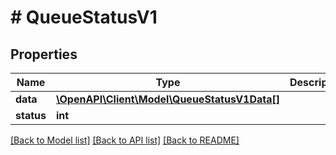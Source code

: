 # # QueueStatusV1

## Properties

Name | Type | Description | Notes
------------ | ------------- | ------------- | -------------
**data** | [**\OpenAPI\Client\Model\QueueStatusV1Data[]**](QueueStatusV1Data.md) |  |
**status** | **int** |  |

[[Back to Model list]](../../README.md#models) [[Back to API list]](../../README.md#endpoints) [[Back to README]](../../README.md)
